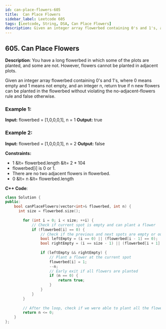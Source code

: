 ```yaml
---
id: can-place-flowers-605
title:  Can Place Flowers
sidebar_label: Leetcode 605
tags: [Leetcode, String, DSA, Can Place Flowers]
description: Given an integer array flowerbed containing 0's and 1's, and an integer n, return true if n new flowers can be planted in the flowerbed and false otherwise.
---
```


## 605. Can Place Flowers
**Description**: 
You have a long flowerbed in which some of the plots are planted, and some are not. However, flowers cannot be planted in adjacent plots.

Given an integer array flowerbed containing 0's and 1's, where 0 means empty and 1 means not empty, and an integer n, return true if n new flowers can be planted in the flowerbed without violating the no-adjacent-flowers rule and false otherwise.

### Example 1:

**Input:** flowerbed = [1,0,0,0,1], n = 1
**Output:** true
### Example 2:

**Input:** flowerbed = [1,0,0,0,1], n = 2
**Output:** false
 

**Constraints:**
- 1 &lt= flowerbed.length &lt= 2 * 104
- flowerbed[i] is 0 or 1.
- There are no two adjacent flowers in flowerbed.
- 0 &lt= n &lt= flowerbed.length

**C++ Code**:
```cpp
class Solution {
public:
    bool canPlaceFlowers(vector<int>& flowerbed, int n) {
      int size = flowerbed.size();
        
        for (int i = 0; i < size; ++i) {
            // Check if current spot is empty and can plant a flower
            if (flowerbed[i] == 0) {
                // Check if the previous and next spots are empty or out of bounds
                bool leftEmpty = (i == 0) || (flowerbed[i - 1] == 0);
                bool rightEmpty = (i == size - 1) || (flowerbed[i + 1] == 0);
                
                if (leftEmpty && rightEmpty) {
                    // Plant a flower at the current spot
                    flowerbed[i] = 1;
                    --n;
                    // Early exit if all flowers are planted
                    if (n == 0) {
                        return true;
                    }
                }
            }
        }
        
        // After the loop, check if we were able to plant all the flowers
        return n <= 0;
    }
};

```
